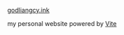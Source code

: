 [godliangcy.ink](https://godliangcy.ink/)

my personal website powered by [Vite](https://vitejs.dev/)
